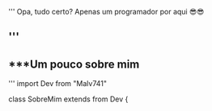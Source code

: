 '''
Opa, tudo certo? Apenas um programador por aqui 😎😎

'''
---
***Um pouco sobre mim
---
'''
import Dev from "Malv741"

class SobreMim extends from Dev {



